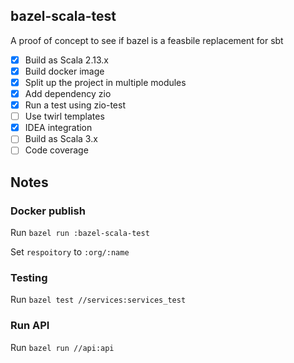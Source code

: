 bazel-scala-test
---

A proof of concept to see if bazel is a feasbile replacement for sbt

- [x] Build as Scala 2.13.x
- [x] Build docker image
- [x] Split up the project in multiple modules
- [x] Add dependency zio
- [x] Run a test using zio-test
- [ ] Use twirl templates
- [x] IDEA integration
- [ ] Build as Scala 3.x
- [ ] Code coverage

## Notes

### Docker publish

Run `bazel run :bazel-scala-test`

Set `respoitory` to `:org/:name`

### Testing

Run `bazel test //services:services_test`

### Run API

Run `bazel run //api:api`